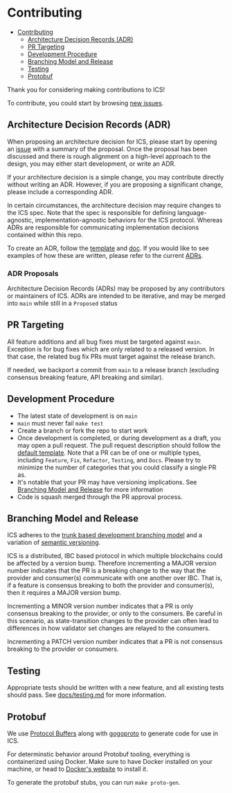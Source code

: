 # Contributing

- [Contributing](#contributing)
  - [Architecture Decision Records (ADR)](#architecture-decision-records-adr)
  - [PR Targeting](#pr-targeting)
  - [Development Procedure](#development-procedure)
  - [Branching Model and Release](#branching-model-and-release)
  - [Testing](#testing)
  - [Protobuf](#protobuf)

Thank you for considering making contributions to ICS!

To contribute, you could start by browsing [new issues](https://github.com/cosmos/interchain-security/issues).

## Architecture Decision Records (ADR)

When proposing an architecture decision for ICS, please start by opening an [issue](https://github.com/cosmos/interchain-security/issues/new/choose) with a summary of the proposal. Once the proposal has been discussed and there is rough alignment on a high-level approach to the design, you may either start development, or write an ADR.

If your architecture decision is a simple change, you may contribute directly without writing an ADR. However, if you are proposing a significant change, please include a corresponding ADR.

In certain circumstances, the architecture decision may require changes to the ICS spec. Note that the spec is responsible for defining language-agnostic, implementation-agnostic behaviors for the ICS protocol. Whereas ADRs are responsible for communicating implementation decisions contained within this repo.

To create an ADR, follow the [template](https://github.com/cosmos/interchain-security/blob/main/docs/architecture/adr-template.md) and [doc](https://github.com/cosmos/interchain-security/blob/main/docs/architecture/README.md). If you would like to see examples of how these are written, please refer to the current [ADRs](https://github.com/cosmos/interchain-security/tree/main/docs/architecture).

### ADR Proposals

Architecture Decision Records (ADRs) may be proposed by any contributors or maintainers of ICS. ADRs are intended to be iterative, and may be merged into `main` while still in a `Proposed` status

## PR Targeting

All feature additions and all bug fixes must be targeted against `main`. Exception is for bug fixes which are only related to a released version. In that case, the related bug fix PRs must target against the release branch.

If needed, we backport a commit from `main` to a release branch (excluding consensus breaking feature, API breaking and similar).

## Development Procedure

- The latest state of development is on `main`
- `main` must never fail `make test`
- Create a branch or fork the repo to start work
- Once development is completed, or during development as a draft, you may open a pull request. The pull request description should follow the [default template](./.github/PULL_REQUEST_TEMPLATE.md). Note that a PR can be of one or multiple types, including `Feature`, `Fix`, `Refactor`, `Testing`, and `Docs`. Please try to minimize the number of categories that you could classify a single PR as.
- It's notable that your PR may have versioning implications. See [Branching Model and Release](#branching-model-and-release) for more information
- Code is squash merged through the PR approval process.

## Branching Model and Release

ICS adheres to the [trunk based development branching model](https://trunkbaseddevelopment.com/) and a variation of [semantic versioning](https://semver.org/).

ICS is a distributed, IBC based protocol in which multiple blockchains could be affected by a version bump. Therefore incrementing a MAJOR version number indicates that the PR is a breaking change to the way that the provider and consumer(s) communicate with one another over IBC. That is, if a feature is consensus breaking to both the provider and consumer(s), then it requires a MAJOR version bump.

Incrementing a MINOR version number indicates that a PR is only consensus breaking to the provider, or only to the consumers. Be careful in this scenario, as state-transition changes to the provider can often lead to differences in how validator set changes are relayed to the consumers.

Incrementing a PATCH version number indicates that a PR is not consensus breaking to the provider or consumers.

## Testing

Appropriate tests should be written with a new feature, and all existing tests should pass. See [docs/testing.md](./docs/testing.md) for more information.

## Protobuf

We use [Protocol Buffers](https://developers.google.com/protocol-buffers) along with [gogoproto](https://github.com/gogo/protobuf) to generate code for use in ICS.

For determinstic behavior around Protobuf tooling, everything is containerized using Docker. Make sure to have Docker installed on your machine, or head to [Docker's website](https://docs.docker.com/get-docker/) to install it.

To generate the protobuf stubs, you can run `make proto-gen`.
